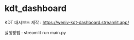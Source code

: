 # kdt_dashboard
KDT 대시보드 제작 : https://weniv-kdt-dashboard.streamlit.app/

실행방법 : streamlit run main.py
